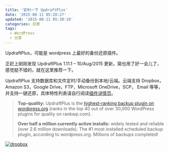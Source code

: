 ```yaml
---
title: '安利一下 UpdraftPlus'
date: '2015-08-11 05:20:27'
updated: '2015-08-11 05:30:10'
categories: 日常
tags:
  - WordPress
  - 分享
---
```



UpdraftPlus，可能是 wordpress 上最好的备份还原插件。

正赶上刚刚发现 UpdraftPlus 1.11.1 – 10/Aug/2015 更新，窝也用了好一会儿了，感觉挺不错的，就在这里推荐一下。

UpdraftPlus 支持数据库和文件定时/手动备份到本地/云端。云端支持 Dropbox， Amazon S3，Google Drive，FTP，Microsoft OneDrive，SCP， Email 等等，并支持一键还原，具体特性列表请自行阅读[插件详情页](https://wordpress.org/plugins/updraftplus/)。

> **Top-quality:** UpdraftPlus is the [highest-ranking backup plugin on wordpress.org](http://rankwp.com/plugins/updraftplus) (ranks in the top 40 out of over 30,000 WordPress plugins for quality on rankwp.com).
> 
> **Over half a million currently active installs:** widely tested and reliable (over 2.6 million downloads). The #1 most installed scheduled backup plugin, according to wordpress.org. Millions of backups completed!

[![dropbox](https://img.blessing.studio/images/2015/08/2015-08-10_13-16-22.png)](https://img.blessing.studio/images/2015/08/2015-08-10_13-16-22.png)




